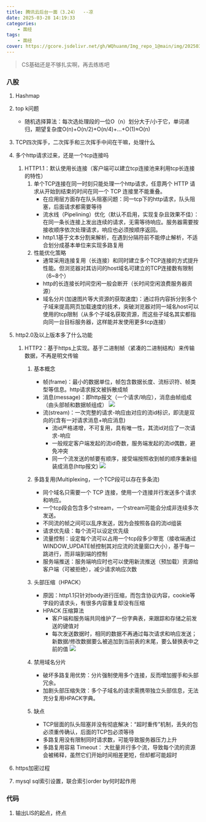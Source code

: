 ```yaml
---
title: 腾讯云后台一面（3.24）  --凉
date: 2025-03-28 14:19:33
categories: 
    - 面经
tags: 
    - 面经
cover: https://gcore.jsdelivr.net/gh/WQhuanm/Img_repo_1@main/img/202503282218522.png
---
```


> CS基础还是不够扎实啊，再去练练吧

### 八股
1. Hashmap

1. top k问题
    + 随机选择算法：每次选处理段的一位O（n）划分大于/小于它，单词递归，期望复杂度O(n)+O(n/2)+O(n/4)+...+O(1)≈O(n)

1. TCP四次挥手，二次挥手和三次挥手中间在干嘛，处理什么

1. 多个http请求过来，还是一个tcp连接吗
    1. HTTP1.1：默认使用长连接（客户端可以建立tcp连接池来利用tcp长连接的特性）
        1. 单个TCP连接在同一时刻只能处理一个http请求，任意两个 HTTP 请求从开始到结束的时间在同一个 TCP 连接里不能重叠。
            + 在应用层方面存在队头阻塞问题：同一tcp下的http请求，队头阻塞，后面请求都需要等待
            + 流水线（Pipelining）优化（默认不启用，实现复杂且效果不佳）：在同一条长连接上发出连续的请求，无需等待响应。服务器需要按接收顺序依次处理请求，响应也必须按顺序返回。
            + http1.1基于文本分割来解析，在遇到分隔符前不能停止解析，不适合划分成基本单位来实现多路复用
        1. 性能优化策略
            + 通常采用连接复用（长连接）和同时建立多个TCP连接的方式提升性能。但浏览器对其访问的host域名可建立的TCP连接数有限制（6~8个）
            + http的长连接长时间空闲一般会断开（长时间空闲浪费服务器资源）
            + 域名分片(加速图片等大资源的获取速度)：通过将内容拆分到多个子域来提高网页加载速度的技术，突破浏览器对同一域名host可以使用的tcp限制（从多个子域名获取资源，而这些子域名其实都指向同一台目标服务器，这样能并发使用更多tcp连接）


1. http2.0及以上版本多了什么功能
    1. HTTP2：基于https上实现。基于二进制帧（紧凑的二进制结构）来传输数据，不再是明文传输
        1. 基本概念
            + 帧(frame)：最小的数据单位，帧包含数据长度、流标识符、帧类型等信息。http请求报文被拆散成帧
            + 消息(message)：即http报文（一个请求/响应），消息由帧组成（由头部帧和数据帧组成）
                ![](https://gcore.jsdelivr.net/gh/WQhuanm/Img_repo_1@main/img/202503282016704.png)
            + 流(stream)：一次完整的请求-响应由对应的流id标识，即流是双向的(含有一对请求消息+响应消息)
                + 流id严格递增，不可复用，具有唯一性，其流id对应了一次请求-响应
                + 一般规定客户端发起的流id奇数，服务端发起的流id偶数，避免冲突
                + 同一个流发送的帧要有顺序，接受端按照收到帧的顺序重新组装成消息(http报文)
                ![](https://gcore.jsdelivr.net/gh/WQhuanm/Img_repo_1@main/img/202503282018283.png)
        1. 多路复用(Multiplexing，一个TCP段可以存在多条流)
            + 同个域名只需要一个 TCP 连接，使用一个连接并行发送多个请求和响应。
            + 一个tcp段会包含多个stream，一个stream可能会分成非连续多次发送。
            + 不同流的帧之间可以乱序发送，因为会按照各自的流id组装
            + 请求优先级：每个流可以设定优先级
            + 流量控制：设定每个流可以占用一个tcp段多少带宽（接收端通过WINDOW_UPDATE帧控制其对应流的流量窗口大小），基于每一跳进行，而非端到端的控制
            + 服务端推送：服务端响应时也可以使用新流推送（预加载）资源给客户端（可被拒绝），减少请求响应次数

        1. 头部压缩（HPACK）
            + 原因：http1.1只针对body进行压缩，而包含协议内容，cookie等字段的请求头，有很多内容重复却没有压缩
            + HPACK 压缩算法
                + 客户端和服务端共同维护了一份字典表，来跟踪和存储之前发送的键值对
                + 每次发送数据时，相同的数据不再通过每次请求和响应发送；新数据/修改数据要么被追加到当前表的末尾，要么替换表中之前的值
                ![](https://gcore.jsdelivr.net/gh/WQhuanm/Img_repo_1@main/img/202503282029063.png)

        1. 禁用域名分片
            + 破坏多路复用优势：分片强制使用多个连接，反而增加握手和头部冗余。
            + 加剧头部压缩失效：多个子域名的请求需携带独立头部信息，无法充分复用HPACK字典。

        1. 缺点
            + TCP层面的队头阻塞并没有彻底解决：“超时重传”机制，丢失的包必须重传确认，后面的TCP包必须等待
            + 多路复用没有限制同时请求数，可能导致服务器压力上升
            + 多路复用容易 Timeout： 大批量并行多个流，导致每个流的资源会被稀释，虽然它们开始时间相差更短，但却都可能超时



1. https加密过程

1. mysql sql索引设置，联合索引order by何时起作用

### 代码
1. 输出LIS的起点，终点

